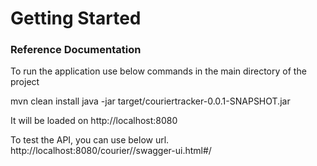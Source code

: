 # Getting Started

### Reference Documentation
To run the application use below commands in the main directory of the project

mvn clean install
java -jar target/couriertracker-0.0.1-SNAPSHOT.jar

It will be loaded on http://localhost:8080

To test the API, you can use below url.
http://localhost:8080/courier//swagger-ui.html#/
